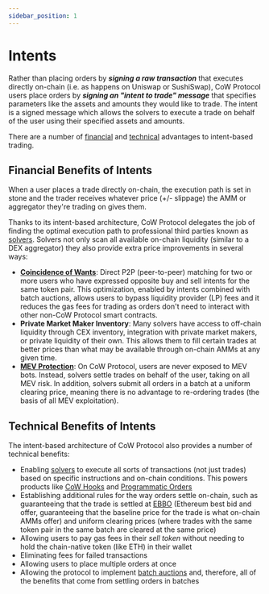 ```yaml
---
sidebar_position: 1
---
```


# Intents

Rather than placing orders by _**signing a raw transaction**_ that executes directly on-chain (i.e. as happens on Uniswap or SushiSwap), CoW Protocol users place orders by _**signing an "intent to trade" message**_ that specifies parameters like the assets and amounts they would like to trade.
The intent is a signed message which allows the solvers to execute a trade on behalf of the user using their specified assets and amounts. 

There are a number of [financial](#financial-benefits-of-intents) and [technical](#technical-benefits-of-intents) advantages to intent-based trading.

## Financial Benefits of Intents

When a user places a trade directly on-chain, the execution path is set in stone and the trader receives whatever price (+/- slippage) the AMM or aggregator they're trading on gives them. 

Thanks to its intent-based architecture, CoW Protocol delegates the job of finding the optimal execution path to professional third parties known as [solvers](./solvers).
Solvers not only scan all available on-chain liquidity (similar to a DEX aggregator) they also provide extra price improvements in several ways:

- [**Coincidence of Wants**](../how-it-works/coincidence-of-wants): Direct P2P (peer-to-peer) matching for two or more users who have expressed opposite buy and sell intents for the same token pair.
  This optimization, enabled by intents combined with batch auctions, allows users to bypass liquidity provider (LP) fees and it reduces the gas fees for trading as orders don't need to interact with other non-CoW Protocol smart contracts.
- **Private Market Maker Inventory**: Many solvers have access to off-chain liquidity through CEX inventory, integration with private market makers, or private liquidity of their own.
  This allows them to fill certain trades at better prices than what may be available through on-chain AMMs at any given time.
- [**MEV Protection**](../benefits/mev-protection): On CoW Protocol, users are never exposed to MEV bots. Instead, solvers settle trades on behalf of the user, taking on all MEV risk.
  In addition, solvers submit all orders in a batch at a uniform clearing price, meaning there is no advantage to re-ordering trades (the basis of all MEV exploitation).

## Technical Benefits of Intents

The intent-based architecture of CoW Protocol also provides a number of technical benefits: 

- Enabling [solvers](./solvers) to execute all sorts of transactions (not just trades) based on specific instructions and on-chain conditions. This powers products like [CoW Hooks](../order-types/cow-hooks) and [Programmatic Orders](../order-types/programmatic-orders)
- Establishing additional rules for the way orders settle on-chain, such as guaranteeing that the trade is settled at [EBBO](/cow-protocol/reference/core/definitions#ebbo) (Ethereum best bid and offer, guaranteeing that the baseline price for the trade is what on-chain AMMs offer) and uniform clearing prices (where trades with the same token pair in the same batch are cleared at the same price)
- Allowing users to pay gas fees in their *sell token* without needing to hold the chain-native token (like ETH) in their wallet
- Eliminating fees for failed transactions
- Allowing users to place multiple orders at once
- Allowing the protocol to implement [batch auctions](./batch-auctions) and, therefore, all of the benefits that come from settling orders in batches
